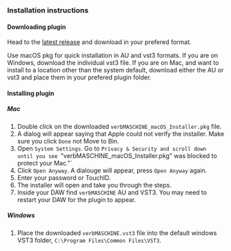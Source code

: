 ### Installation instructions

#### Downloading plugin

Head to the [latest release](https://github.com/SomeOtter/verbMASCHINE/releases/latest) and download in your prefered format.

Use macOS pkg for quick installation in AU and vst3 formats. If you are on Windows, download the individual vst3 file. If you are on Mac, and want to install to a location other than the system default, download either the AU or vst3 and place them in your prefered plugin folder.

#### Installing plugin

##### Mac

1. Double click on the downloaded `verbMASCHINE_macOS_Installer.pkg` file.
2. A dialog will appear saying that Apple could not verify the installer. Make sure you click `Done` not Move to Bin.
3. Open `System Settings`. Go to `Privacy & Security and scroll down until you see `"verbMASCHINE_macOS_Installer.pkg" was blocked to protect your Mac."`
4. Click `Open Anyway`. A dialouge will appear, press `Open Anyway` again.
5. Enter your password or TouchID.
3. The installer will open and take you through the steps.
3. Inside your DAW find `verbMASCHINE` AU and VST3. You may need to restart your DAW for the plugin to appear.

##### Windows

1. Place the downloaded `verbMASCHINE.vst3` file into the default windows VST3 folder, `C:\Program Files\Common Files\VST3`.

